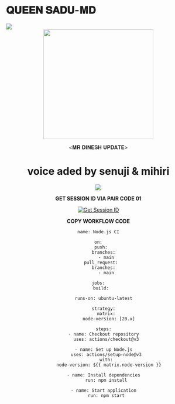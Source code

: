 <h1>𝐐𝐔𝐄𝐄𝐍 𝐒𝐀𝐃𝐔-𝐌𝐃</h1>
<a><img src='https://i.imgur.com/LyHic3i.gif'/></a>

<div align="center" class= "main"> 
  <img src="https://i.ibb.co/h8fkrRF/In-Shot-20241129-183242921.jpg"width="300" height="300"/>


  <𝐌𝐑 𝐃𝐈𝐍𝐄𝐒𝐇 𝐔𝐏𝐃𝐀𝐓𝐄>


    
    
   <h1>voice aded by senuji & mihiri </h1>

    

  


<a><img src='https://i.imgur.com/LyHic3i.gif'/></a>

    




<b>GET SESSION ID VIA PAIR CODE 01</b>

<a href='https://pair-code-production.up.railway.app/' target="_blank"><img alt='Get Session ID' src='https://img.shields.io/badge/Click here to get your session id-blue?style=for-the-badge&logo=opencv&logoColor=white'/></a>










<b>COPY WORKFLOW CODE</b></br>
```
name: Node.js CI

on:
  push:
    branches:
      - main
  pull_request:
    branches:
      - main

jobs:
  build:

    runs-on: ubuntu-latest

    strategy:
      matrix:
        node-version: [20.x]

    steps:
    - name: Checkout repository
      uses: actions/checkout@v3

    - name: Set up Node.js
      uses: actions/setup-node@v3
      with:
        node-version: ${{ matrix.node-version }}

    - name: Install dependencies
      run: npm install

    - name: Start application
      run: npm start
```
